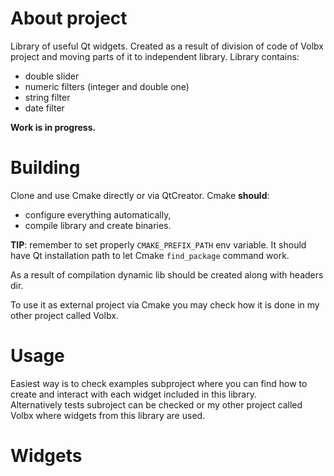 # About project
 Library of useful Qt widgets. Created as a result of division of code of Volbx project and moving parts of it to independent library. Library contains:  
 + double slider
 + numeric filters (integer and double one)
 + string filter
 + date filter  

**Work is in progress.**
 
# Building
Clone and use Cmake directly or via QtCreator. Cmake **should**:
+ configure everything automatically,
+ compile library and create binaries.

**TIP**: remember to set properly `CMAKE_PREFIX_PATH` env variable. It should have Qt installation path to let Cmake `find_package` command work.  

As a result of compilation dynamic lib should be created along with headers dir.

To use it as external project via Cmake you may check how it is done in my other project called Volbx.

# Usage
Easiest way is to check examples subproject where you can find how to create and interact with each widget included in this library.  
Alternatively tests subroject can be checked or my other project called Volbx where widgets from this library are used.

# Widgets

